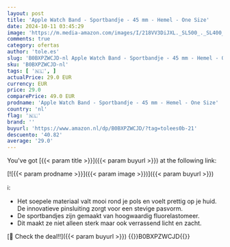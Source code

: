 ```yaml
---
layout: post
title: 'Apple Watch Band - Sportbandje - 45 mm - Hemel - One Size'
date: 2024-10-11 03:45:29
image: 'https://m.media-amazon.com/images/I/218VV3DiJXL._SL500_._SL400_.jpg'
comments: true
category: ofertas
author: 'tole.es'
slug: 'B0BXPZWCJD-nl Apple Watch Band - Sportbandje - 45 mm - Hemel - One Size'
sku: 'B0BXPZWCJD-nl'
tags: [ '🇳🇱', ]
actualPrice: 29.0 EUR
currency: EUR
price: 29.0
comparePrice: 49.0 EUR
prodname: 'Apple Watch Band - Sportbandje - 45 mm - Hemel - One Size'
country: 'nl'
flag: '🇳🇱'
brand: ''
buyurl: 'https://www.amazon.nl/dp/B0BXPZWCJD/?tag=tolees0b-21'
descuento: '40.82'
average: '29.0'
---
```


You've got [{{< param title >}}]({{< param buyurl >}}) at the following link:

[![{{< param prodname >}}]({{< param image >}})]({{< param buyurl >}})

ℹ️:

- Het soepele materiaal valt mooi rond je pols en voelt prettig op je huid. De innovatieve pinsluiting zorgt voor een stevige pasvorm.
- De sportbandjes zijn gemaakt van hoogwaardig fluorelastomeer.
- Dit maakt ze niet alleen sterk maar ook verrassend licht en zacht.

[🛒 Check the deal!!]({{< param buyurl >}})
{{<world>}}B0BXPZWCJD{{</world>}}
